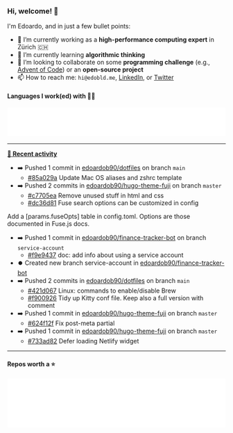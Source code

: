 ### Hi, welcome! 👋 

I'm Edoardo, and in just a few bullet points:

- 🔭 I’m currently working as a **high-performance computing expert** in Zürich 🇨🇭
- 🌱 I’m currently learning **algorithmic thinking**
- 👯 I’m looking to collaborate on some **programming challenge** (e.g., [Advent of Code](https://github.com/edoardob90/aoc2021)) or an **open-source project**
- 📫 How to reach me: `hi@edobld.me`, [LinkedIn](https://linkedin.com/in/edobld), or [Twitter](https://twitter.com/eadweard90)

#### Languages I work(ed) with 👨‍💻

<img src="https://github.com/edoardob90/edoardob90/blob/main/.cache/languages.svg">

---

**[📰 Recent activity](https://github.com/edoardob90)**
* ➡️ Pushed 1 commit in [edoardob90/dotfiles](https://github.com/edoardob90/dotfiles) on branch `main`
  * [#85a029a](https://github.com/edoardob90/dotfiles/commit/85a029a) Update Mac OS aliases and zshrc template
* ➡️ Pushed 2 commits in [edoardob90/hugo-theme-fuji](https://github.com/edoardob90/hugo-theme-fuji) on branch `master`
  * [#c7705ea](https://github.com/edoardob90/hugo-theme-fuji/commit/c7705ea) Remove unused stuff in html and css
  * [#dc36d81](https://github.com/edoardob90/hugo-theme-fuji/commit/dc36d81) Fuse search options can be customized in config

Add a [params.fuseOpts] table in config.toml.
Options are those documented in Fuse.js docs.
* ➡️ Pushed 1 commit in [edoardob90/finance-tracker-bot](https://github.com/edoardob90/finance-tracker-bot) on branch `service-account`
  * [#f9e9437](https://github.com/edoardob90/finance-tracker-bot/commit/f9e9437) doc: add info about using a service account
* ⏺️ Created new branch service-account in [edoardob90/finance-tracker-bot](https://github.com/edoardob90/finance-tracker-bot)
* ➡️ Pushed 2 commits in [edoardob90/dotfiles](https://github.com/edoardob90/dotfiles) on branch `main`
  * [#421d067](https://github.com/edoardob90/dotfiles/commit/421d067) Linux: commands to enable/disable Brew
  * [#f900926](https://github.com/edoardob90/dotfiles/commit/f900926) Tidy up Kitty conf file. Keep also a full version with comment
* ➡️ Pushed 1 commit in [edoardob90/hugo-theme-fuji](https://github.com/edoardob90/hugo-theme-fuji) on branch `master`
  * [#624f12f](https://github.com/edoardob90/hugo-theme-fuji/commit/624f12f) Fix post-meta partial
* ➡️ Pushed 1 commit in [edoardob90/hugo-theme-fuji](https://github.com/edoardob90/hugo-theme-fuji) on branch `master`
  * [#733ad82](https://github.com/edoardob90/hugo-theme-fuji/commit/733ad82) Defer loading Netlify widget


---

#### Repos worth a ⭐

<img src="https://github.com/edoardob90/edoardob90/blob/main/.cache/stars.svg">

<!--
- ⚡ Fun fact: ...
- 🤔 I’m looking for help with ...
- 💬 Ask me about ...
- 🌐 My webpage ...
-->

